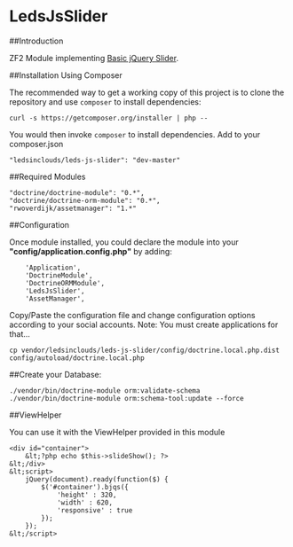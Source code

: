 LedsJsSlider
============

##Introduction

ZF2 Module implementing [Basic jQuery Slider](http://www.basic-slider.com/).

##Installation Using Composer

The recommended way to get a working copy of this project is to clone the repository
and use `composer` to install dependencies:

    curl -s https://getcomposer.org/installer | php --

You would then invoke `composer` to install dependencies. Add to your composer.json

	"ledsinclouds/leds-js-slider": "dev-master"        
        
##Required Modules

	"doctrine/doctrine-module": "0.*",  
	"doctrine/doctrine-orm-module": "0.*",	
	"rwoverdijk/assetmanager": "1.*"
		        
##Configuration

Once module installed, you could declare the module into your __"config/application.config.php"__ by adding: 
	
        'Application',	
        'DoctrineModule',
		'DoctrineORMModule',
        'LedsJsSlider',
        'AssetManager',					         	

Copy/Paste the configuration file and change configuration options according to your social accounts.
Note: You must create applications for that...

    cp vendor/ledsinclouds/leds-js-slider/config/doctrine.local.php.dist config/autoload/doctrine.local.php
	
##Create your Database:

	./vendor/bin/doctrine-module orm:validate-schema
	./vendor/bin/doctrine-module orm:schema-tool:update --force
	
##ViewHelper

You can use it with the ViewHelper provided in this module

	<div id="container">
		&lt;?php echo $this->slideShow(); ?>
	&lt;/div>
	&lt;script>
		jQuery(document).ready(function($) {
			$('#container').bjqs({
				'height' : 320,
				'width' : 620,
				'responsive' : true
			});
		});
	&lt;/script>  
